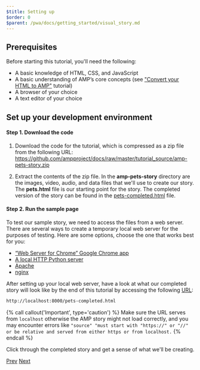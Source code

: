 ```yaml
---
$title: Setting up
$order: 0
$parent: /pwa/docs/getting_started/visual_story.md
---
```


## Prerequisites

Before starting this tutorial, you'll need the following:

- A basic knowledge of HTML, CSS, and JavaScript
- A basic understanding of AMP’s core concepts (see ["Convert your HTML to AMP"](/docs/fundamentals/converting.html) tutorial)
- A browser of your choice
- A text editor of your choice

## Set up your development environment

#### Step 1. Download the code

1.  Download the code for the tutorial, which is compressed as a zip file from the following URL: <a href="https://github.com/ampproject/docs/raw/master/tutorial_source/amp-pets-story.zip">https://github.com/ampproject/docs/raw/master/tutorial_source/amp-pets-story.zip</a>

2. Extract the contents of the zip file.  In the **amp-pets-story** directory are the images, video, audio, and data files that we'll use to create our story.  The **pets.html** file is our starting point for the story. The completed version of the story can be found in the [pets-completed.html](https://github.com/ampproject/docs/blob/master/tutorial_source/amp-pets-story/pets-completed.html) file.

#### Step 2. Run the sample page

To test our sample story, we need to access the files from a web server. There are several ways to create a temporary local web server for the purposes of testing.  Here are some options, choose the one that works best for you:

- [“Web Server for Chrome” Google Chrome app](https://chrome.google.com/webstore/detail/web-server-for-chrome/ofhbbkphhbklhfoeikjpcbhemlocgigb)
- [A local HTTP Python server](https://developer.mozilla.org/en-US/docs/Learn/Common_questions/set_up_a_local_testing_server#Running_a_simple_local_HTTP_server)
- [Apache](https://httpd.apache.org/docs/2.4/getting-started.html)
- [nginx](http://nginx.org/)

After setting up your local web server, have a look at what our completed story will look like by the end of this tutorial by accessing the following <a href="http://localhost:8000/pets-completed.html">URL</a>:

```html
http://localhost:8000/pets-completed.html
```

{% call callout('Important', type='caution') %}
Make sure the URL serves from `localhost` otherwise the AMP story might not load correctly, and you may encounter errors like `"source" "must start with "https://" or "//" or be relative and served from either https or from localhost.`
{% endcall %}

Click through the completed story and get a sense of what we'll be creating.

<div class="prev-next-buttons">
  <a class="button prev-button" href="/docs/design/visual_story.html"><span class="arrow-prev">Prev</span></a>
  <a class="button next-button" href="/docs/design/visual_story/parts_of_story.html"><span class="arrow-next">Next</span></a>
</div>
